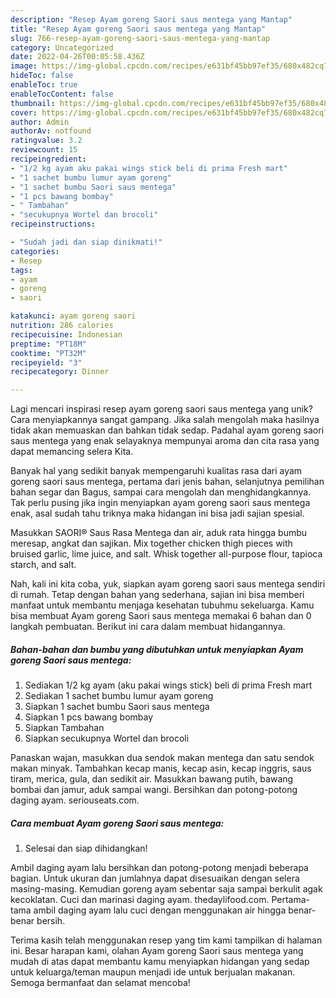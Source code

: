 ```yaml
---
description: "Resep Ayam goreng Saori saus mentega yang Mantap"
title: "Resep Ayam goreng Saori saus mentega yang Mantap"
slug: 766-resep-ayam-goreng-saori-saus-mentega-yang-mantap
category: Uncategorized
date: 2022-04-26T00:05:58.436Z
image: https://img-global.cpcdn.com/recipes/e631bf45bb97ef35/680x482cq70/ayam-goreng-saori-saus-mentega-foto-resep-utama.jpg
hideToc: false
enableToc: true
enableTocContent: false
thumbnail: https://img-global.cpcdn.com/recipes/e631bf45bb97ef35/680x482cq70/ayam-goreng-saori-saus-mentega-foto-resep-utama.jpg
cover: https://img-global.cpcdn.com/recipes/e631bf45bb97ef35/680x482cq70/ayam-goreng-saori-saus-mentega-foto-resep-utama.jpg
author: Admin
authorAv: notfound
ratingvalue: 3.2
reviewcount: 15
recipeingredient:
- "1/2 kg ayam aku pakai wings stick beli di prima Fresh mart"
- "1 sachet bumbu lumur ayam goreng"
- "1 sachet bumbu Saori saus mentega"
- "1 pcs bawang bombay"
- " Tambahan"
- "secukupnya Wortel dan brocoli"
recipeinstructions:

- "Sudah jadi dan siap dinikmati!"
categories:
- Resep
tags:
- ayam
- goreng
- saori

katakunci: ayam goreng saori 
nutrition: 286 calories
recipecuisine: Indonesian
preptime: "PT18M"
cooktime: "PT32M"
recipeyield: "3"
recipecategory: Dinner

---
```





Lagi mencari inspirasi resep ayam goreng saori saus mentega yang unik? Cara menyiapkannya sangat gampang. Jika salah mengolah maka hasilnya tidak akan memuaskan dan bahkan tidak sedap. Padahal ayam goreng saori saus mentega yang enak selayaknya mempunyai aroma dan cita rasa yang dapat memancing selera Kita.





Banyak hal yang sedikit banyak mempengaruhi kualitas rasa dari ayam goreng saori saus mentega, pertama dari jenis bahan, selanjutnya pemilihan bahan segar dan Bagus, sampai cara mengolah dan menghidangkannya. Tak perlu pusing jika ingin menyiapkan ayam goreng saori saus mentega enak,      asal sudah tahu triknya maka hidangan ini bisa jadi sajian spesial.














Masukkan SAORI® Saus Rasa Mentega dan air, aduk rata hingga bumbu meresap, angkat dan sajikan. Mix together chicken thigh pieces with bruised garlic, lime juice, and salt. Whisk together all-purpose flour, tapioca starch, and salt.






Nah, kali ini kita coba, yuk, siapkan ayam goreng saori saus mentega sendiri di rumah. Tetap dengan bahan yang sederhana, sajian ini bisa memberi manfaat untuk membantu menjaga kesehatan tubuhmu sekeluarga. Kamu bisa membuat Ayam goreng Saori saus mentega memakai 6 bahan dan 0 langkah pembuatan. Berikut ini cara dalam membuat hidangannya.

<!--inarticleads1-->

##### Bahan-bahan dan bumbu yang dibutuhkan untuk menyiapkan Ayam goreng Saori saus mentega:

1. Sediakan 1/2 kg ayam (aku pakai wings stick) beli di prima Fresh mart
1. Sediakan 1 sachet bumbu lumur ayam goreng
1. Siapkan 1 sachet bumbu Saori saus mentega
1. Siapkan 1 pcs bawang bombay
1. Siapkan  Tambahan
1. Siapkan secukupnya Wortel dan brocoli


Panaskan wajan, masukkan dua sendok makan mentega dan satu sendok makan minyak. Tambahkan kecap manis, kecap asin, kecap inggris, saus tiram, merica, gula, dan sedikit air. Masukkan bawang putih, bawang bombai dan jamur, aduk sampai wangi. Bersihkan dan potong-potong daging ayam. seriouseats.com. 

<!--inarticleads2-->

##### Cara membuat Ayam goreng Saori saus mentega:


1. Selesai dan siap dihidangkan!

Ambil daging ayam lalu bersihkan dan potong-potong menjadi beberapa bagian. Untuk ukuran dan jumlahnya dapat disesuaikan dengan selera masing-masing. Kemudian goreng ayam sebentar saja sampai berkulit agak kecoklatan. Cuci dan marinasi daging ayam. thedaylifood.com. Pertama-tama ambil daging ayam lalu cuci dengan menggunakan air hingga benar-benar bersih. 

Terima kasih telah menggunakan resep yang tim kami tampilkan di halaman ini. Besar harapan kami, olahan Ayam goreng Saori saus mentega yang mudah di atas dapat membantu kamu menyiapkan hidangan yang sedap untuk keluarga/teman maupun menjadi ide untuk berjualan makanan. Semoga bermanfaat dan selamat mencoba!
